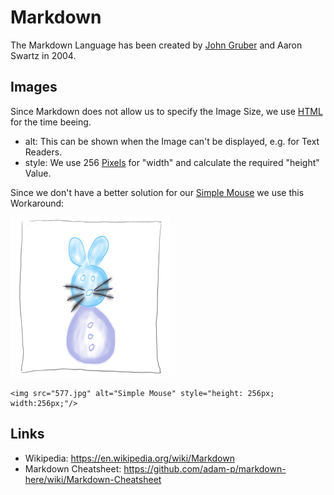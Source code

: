 # Markdown

The Markdown Language has been created by [John Gruber](30.md) and Aaron Swartz in 2004.

## Images

Since Markdown does not allow us to specify the Image Size, we use [HTML]() for the time beeing.

- alt: This can be shown when the Image can't be displayed, e.g. for Text Readers.
- style: We use 256 [Pixels]() for "width" and calculate the required "height" Value.

Since we don't have a better solution for our [Simple Mouse]() we use this Workaround:

<img src="577.jpg" alt="Simple Mouse" style="height: 256px; width:256px;"/>

```
<img src="577.jpg" alt="Simple Mouse" style="height: 256px; width:256px;"/>
```

## Links

- Wikipedia: https://en.wikipedia.org/wiki/Markdown
- Markdown Cheatsheet: https://github.com/adam-p/markdown-here/wiki/Markdown-Cheatsheet
